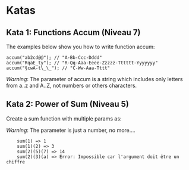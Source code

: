 # Katas

## Kata 1: Functions Accum (Niveau 7)

The examples below show you how to write function accum:

```
accum("ab2cd@@"); // "A-Bb-Ccc-Dddd"
accum("RqaE_ty"); // "R-Qq-Aaa-Eeee-Zzzzz-Tttttt-Yyyyyyy"
accum("§cwA-t\_\_"); // "C-Ww-Aaa-Tttt"
```

_Warning_: The parameter of accum is a string which includes only letters from a..z and A..Z, not numbers or others characters.

## Kata 2: Power of Sum (Niveau 5)

Create a sum function with multiple params as:

_Warning_: The parameter is just a number, no more....

```
    sum(1) => 1
    sum(1)(2) => 3
    sum(2)(5)(7) => 14
    sum(2)(3)(a) => Error: Impossible car l'argument doit être un chiffre
```
